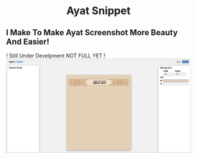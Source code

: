 <h1 align="center">Ayat Snippet</h1>
<h2>I Make To Make Ayat Screenshot More Beauty And Easier!</h2>
! Still Under Develpment NOT FULL YET !
<img src="images/ayat-snippet-screen.png">
